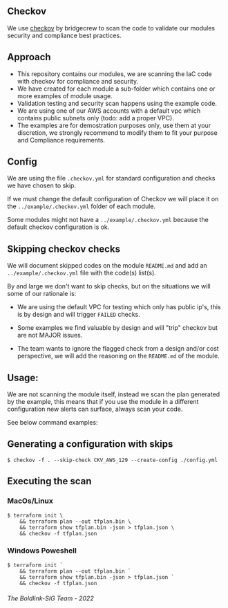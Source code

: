 ## Checkov

We use [checkov](https://www.checkov.io/) by bridgecrew to scan the code to validate our modules security and compliance best practices.

## Approach

* This repository contains our modules, we are scanning the IaC code with checkov for compliance and security.
* We have created for each module a sub-folder which contains one or more examples of module usage.
* Validation testing and security scan happens using the example code.
* We are using one of our AWS accounts with a default vpc which contains public subnets only (todo: add a proper VPC).
* The examples are for demostration purposes only, use them at your discretion, we strongly recommend to modify them to fit your purpose and Compliance requirements.

## Config

We are using the file `.checkov.yml` for standard configuration and checks we have chosen to skip.

If we must change the default configuration of Checkov we will place it on the `../example/.checkov.yml` folder of each module.

Some modules might not have a `../example/.checkov.yml` because the default checkov configuration is ok.

## Skipping checkov checks

We will document skipped codes on the module `README.md` and add an `../example/.checkov.yml` file with the code(s) list(s).

By and large we don't want to skip checks, but on the situations we will some of our rationale is:

* We are using the default VPC for testing which only has public ip's, this is by design and will trigger `FAILED` checks.

* Some examples we find valuable by design and will "trip" checkov but are not MAJOR issues.

* The team wants to ignore the flagged check from a design and/or cost perspective, we will add the reasoning on the `README.md` of the module.

## Usage:

We are not scanning the module itself, instead we scan the plan generated by the example, this means that if you use the module in a different configuration new alerts can surface, always scan your code.

See below command examples:

## Generating a configuration with skips
```console
$ checkov -f . --skip-check CKV_AWS_129 --create-config ./config.yml
```

## Executing the scan

### MacOs/Linux
```console
$ terraform init \
    && terraform plan --out tfplan.bin \
    && terraform show tfplan.bin -json > tfplan.json \
    && checkov -f tfplan.json 
```

### Windows Poweshell
```console
$ terraform init `
    && terraform plan --out tfplan.bin `
    && terraform show tfplan.bin -json > tfplan.json `
    && checkov -f tfplan.json
```









###### The Boldlink-SIG Team - 2022

